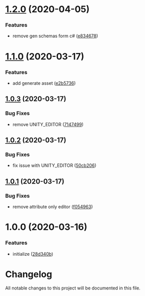 # [1.2.0](https://github.com/worldreaver/FlatData/compare/1.1.0...1.2.0) (2020-04-05)


### Features

* remove gen schemas form c# ([e834678](https://github.com/worldreaver/FlatData/commit/e834678878b251ab90ef0456f3ed1d9e41ca988d))

# [1.1.0](https://github.com/worldreaver/FlatData/compare/1.0.3...1.1.0) (2020-03-17)


### Features

* add generate asset ([e2b5736](https://github.com/worldreaver/FlatData/commit/e2b57363db7cfa5be336292d6324a52721101ea6))

## [1.0.3](https://github.com/worldreaver/FlatData/compare/1.0.2...1.0.3) (2020-03-17)


### Bug Fixes

* remove UNITY_EDITOR ([7147499](https://github.com/worldreaver/FlatData/commit/71474996376508b6f31b8d53b148b714053839cb))

## [1.0.2](https://github.com/worldreaver/FlatData/compare/1.0.1...1.0.2) (2020-03-17)


### Bug Fixes

* fix issue with UNITY_EDITOR ([50cb206](https://github.com/worldreaver/FlatData/commit/50cb206b7832b4e636d8c84a33ad728cca01a52d))

## [1.0.1](https://github.com/worldreaver/FlatData/compare/1.0.0...1.0.1) (2020-03-17)


### Bug Fixes

* remove attribute only editor ([f054963](https://github.com/worldreaver/FlatData/commit/f054963288effb44ce15d99831e6fc54da038cb0))

# 1.0.0 (2020-03-16)


### Features

* initialize ([28d340b](https://github.com/worldreaver/FlatData/commit/28d340b33ea52629daded92ddb5a15ca3e77eb25))

# Changelog
All notable changes to this project will be documented in this file.
